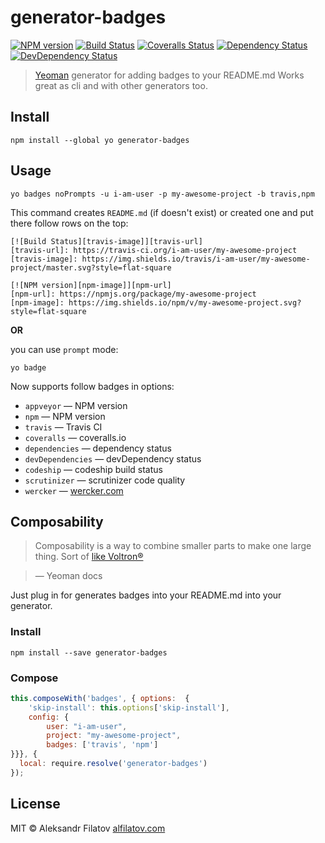# generator-badges

[![NPM version][npm-image]][npm-url]
[![Build Status][travis-image]][travis-url]
[![Coveralls Status][coveralls-image]][coveralls-url]
[![Dependency Status][depstat-image]][depstat-url]
[![DevDependency Status][depstat-dev-image]][depstat-dev-url]

> [Yeoman](http:\\yeoman.io) generator for adding badges to your README.md
> Works great as cli and with other generators too.

## Install

    npm install --global yo generator-badges

## Usage

    yo badges noPrompts -u i-am-user -p my-awesome-project -b travis,npm

This command creates ```README.md``` (if doesn't exist) or created one and put there follow rows on the top:

    [![Build Status][travis-image]][travis-url]
    [travis-url]: https://travis-ci.org/i-am-user/my-awesome-project
    [travis-image]: https://img.shields.io/travis/i-am-user/my-awesome-project/master.svg?style=flat-square

    [![NPM version][npm-image]][npm-url]
    [npm-url]: https://npmjs.org/package/my-awesome-project
    [npm-image]: https://img.shields.io/npm/v/my-awesome-project.svg?style=flat-square

**OR**

you can use ```prompt``` mode:

    yo badge

Now supports follow badges in options:

- ```appveyor``` — NPM version
- ```npm``` — NPM version
- ```travis``` — Travis CI
- ```coveralls``` — coveralls.io
- ```dependencies``` — dependency status
- ```devDependencies``` — devDependency status
- ```codeship``` — codeship build status
- ```scrutinizer``` — scrutinizer code quality
- ```wercker``` — [wercker.com](wercker.com)

## Composability

> Composability is a way to combine smaller parts to make one large thing. Sort of [like Voltron®](http://25.media.tumblr.com/tumblr_m1zllfCJV21r8gq9go11_250.gif)

> — Yeoman docs

Just plug in for generates badges into your README.md into your generator.

### Install

    npm install --save generator-badges
    
### Compose

```js
this.composeWith('badges', { options:  {
    'skip-install': this.options['skip-install'],
    config: {
        user: "i-am-user",
        project: "my-awesome-project",
        badges: ['travis', 'npm']
}}}, {
  local: require.resolve('generator-badges')
});
```

## License

MIT © Aleksandr Filatov [alfilatov.com](https://alfilatov.com)

[npm-url]: https://npmjs.org/package/generator-badges
[npm-image]: https://img.shields.io/npm/v/generator-badges.svg?style=flat-square

[travis-url]: https://travis-ci.org/greybax/generator-badges
[travis-image]: https://img.shields.io/travis/greybax/generator-badges/master.svg?style=flat-square

[coveralls-url]: https://coveralls.io/r/greybax/generator-badges
[coveralls-image]: https://img.shields.io/coveralls/greybax/generator-badges/master.svg?style=flat-square

[depstat-url]: https://david-dm.org/greybax/generator-badges
[depstat-image]: https://david-dm.org/greybax/generator-badges.svg?style=flat-square

[depstat-dev-url]: https://david-dm.org/greybax/generator-badges#info=devDependencies
[depstat-dev-image]: https://david-dm.org/greybax/generator-badges/dev-status.svg?style=flat-square